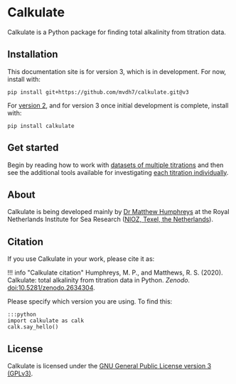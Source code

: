 # Calkulate

Calkulate is a Python package for finding total alkalinity from titration data.

## Installation

This documentation site is for version 3, which is in development.  For now, install with: 

    pip install git+https://github.com/mvdh7/calkulate.git@v3

For [version 2](https://calkulate.readthedocs.io/en/latest/), and for version 3 once initial development is complete, install with:

    pip install calkulate

## Get started

Begin by reading how to work with [datasets of multiple titrations](../datasets) and then see the additional tools available for investigating [each titration individually](../titrations).

## About

Calkulate is being developed mainly by [Dr Matthew Humphreys](https://mvdh.xyz) at the Royal Netherlands Institute for Sea Research ([NIOZ, Texel, the Netherlands](https://www.nioz.nl/en)).

## Citation

If you use Calkulate in your work, please cite it as:

!!! info "Calkulate citation"
    Humphreys, M. P., and Matthews, R. S. (2020).  Calkulate: total alkalinity from titration data in Python.  *Zenodo.*  [doi:10.5281/zenodo.2634304](https://doi.org/10.5281/zenodo.2634304).

Please specify which version you are using.  To find this:

    :::python
    import calkulate as calk
    calk.say_hello()

## License

Calkulate is licensed under the [GNU General Public License version 3 (GPLv3)](https://www.gnu.org/licenses/gpl-3.0.en.html).
